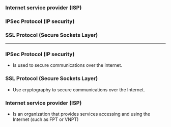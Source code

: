 ### Internet service provider (ISP)
### IPSec Protocol (IP security)
### SSL Protocol (Secure Sockets Layer)


-----------------------------------------

### IPSec Protocol (IP security)

* Is used to secure communications over the Internet.

### SSL Protocol (Secure Sockets Layer)

* Use cryptography to secure communications over the Internet.

### Internet service provider (ISP)
* Is an organization that provides services accessing and using the Internet (such as FPT or VNPT)
